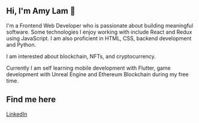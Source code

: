 ## Hi, I'm Amy Lam 👋 

I'm a Frontend Web Developer who is passionate about building meaningful software. Some technologies I enjoy working with include React and Redux using JavaScript. I am also proficient in HTML, CSS, backend development and Python.

I am interested about blockchain, NFTs, and cryptocurrency. 

Currently I am self learning mobile development with Flutter, game development with Unreal Engine and Ethereum Blockchain during my free time.

## Find me here
<a href='https://www.linkedin.com/in/someilam/'>LinkedIn</a>
